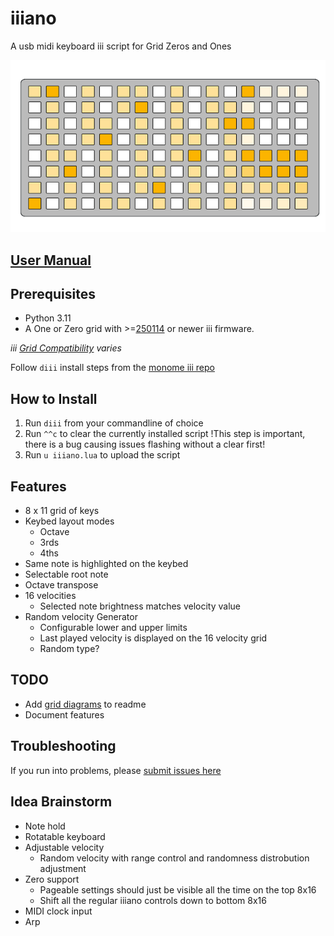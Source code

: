 # iiiano

A usb midi keyboard iii script for Grid Zeros and Ones

![Grid One Main view](/images/init_view.png)

## [User Manual](/manual.md)

## Prerequisites

* Python 3.11
* A One or Zero grid with >=[250114](https://github.com/monome/iii/releases/tag/250114) or newer iii firmware.
  
*iii [Grid Compatibility](https://github.com/monome/iii?tab=readme-ov-file#compatibility) varies*

Follow `diii` install steps from the [monome iii repo](https://github.com/monome/iii?tab=readme-ov-file#diii)

## How to Install

1. Run `diii` from your commandline of choice
2. Run `^^c` to clear the currently installed script !This step is important, there is a bug causing issues flashing without a clear first!
3. Run `u iiiano.lua` to upload the script

## Features

* 8 x 11 grid of keys
* Keybed layout modes
  * Octave
  * 3rds
  * 4ths
* Same note is highlighted on the keybed
* Selectable root note
* Octave transpose
* 16 velocities
  * Selected note brightness matches velocity value
* Random velocity Generator
  * Configurable lower and upper limits
  * Last played velocity is displayed on the 16 velocity grid
  * Random type?

## TODO

* Add [grid diagrams](https://tyleretters.github.io/GridStation/) to readme
* Document features

## Troubleshooting

If you run into problems, please [submit issues here](https://github.com/JGuzak/iiiano/issues)

## Idea Brainstorm

* Note hold
* Rotatable keyboard
* Adjustable velocity
  * Random velocity with range control and randomness distrobution adjustment
* Zero support
  * Pageable settings should just be visible all the time on the top 8x16
  * Shift all the regular iiiano controls down to bottom 8x16
* MIDI clock input
* Arp
